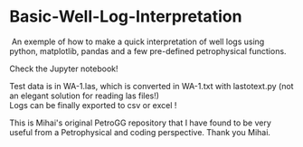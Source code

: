 ﻿# Basic-Well-Log-Interpretation
﻿
﻿An exemple of how to make a quick interpretation of well logs using python, matplotlib, pandas and a few pre-defined petrophysical functions.
﻿<p> Check the Jupyter notebook!</p>
﻿Test data is in WA-1.las, which is converted in WA-1.txt with lastotext.py (not an elegant solution for reading las files!)<br>
﻿Logs can be finally exported to csv or excel !
 
 This is Mihai's original PetroGG repository that I have found to be very useful from a Petrophysical and coding perspective. Thank you Mihai. 
